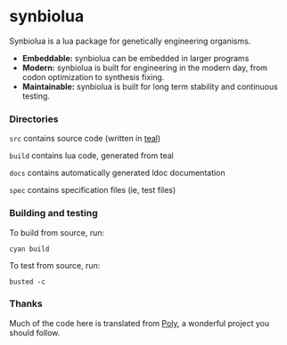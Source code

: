 # synbiolua

Synbiolua is a lua package for genetically engineering organisms.

* __Embeddable:__ synbiolua can be embedded in larger programs
* __Modern:__ synbiolua is built for engineering in the modern day, from codon optimization to synthesis fixing.
* __Maintainable:__ synbiolua is built for long term stability and continuous testing.

### Directories
`src` contains source code (written in [teal](https://github.com/teal-language))

`build` contains lua code, generated from teal

`docs` contains automatically generated ldoc documentation

`spec` contains specification files (ie, test files)

### Building and testing
To build from source, run:
```
cyan build
```

To test from source, run:
```
busted -c
```

### Thanks
Much of the code here is translated from [Poly](https://github.com/TimothyStiles/poly), a wonderful project you should follow.
